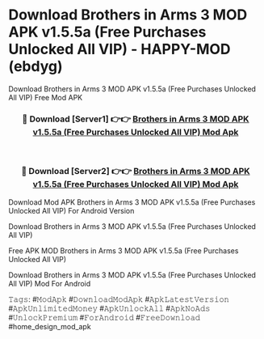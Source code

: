 # Download Brothers in Arms 3 MOD APK v1.5.5a (Free Purchases Unlocked All VIP) - HAPPY-MOD (ebdyg)
Download Brothers in Arms 3 MOD APK v1.5.5a (Free Purchases Unlocked All VIP) Free Mod APK

<div align="center">
<h3>🔴 Download [Server1] 👉👉 <a href="https://apkcomod.com?title=Brothers_in_Arms_3_MOD_APK_v1.5.5a_(Free_Purchases_Unlocked_All_VIP)">Brothers in Arms 3 MOD APK v1.5.5a (Free Purchases Unlocked All VIP) Mod Apk</a></h3><br>

<h3>🔴 Download [Server2] 👉👉 <a href="https://apkcomod.com?title=Brothers_in_Arms_3_MOD_APK_v1.5.5a_(Free_Purchases_Unlocked_All_VIP)">Brothers in Arms 3 MOD APK v1.5.5a (Free Purchases Unlocked All VIP) Mod Apk</a></h3>
</div>


Download Mod APK Brothers in Arms 3 MOD APK v1.5.5a (Free Purchases Unlocked All VIP) For Android Version

Download Brothers in Arms 3 MOD APK v1.5.5a (Free Purchases Unlocked All VIP) 

Free APK MOD Brothers in Arms 3 MOD APK v1.5.5a (Free Purchases Unlocked All VIP) 

Download Brothers in Arms 3 MOD APK v1.5.5a (Free Purchases Unlocked All VIP) Mod For Android

𝚃𝚊𝚐𝚜: #𝙼𝚘𝚍𝙰𝚙𝚔 #𝙳𝚘𝚠𝚗𝚕𝚘𝚊𝚍𝙼𝚘𝚍𝙰𝚙𝚔 #𝙰𝚙𝚔𝙻𝚊𝚝𝚎𝚜𝚝𝚅𝚎𝚛𝚜𝚒𝚘𝚗 #𝙰𝚙𝚔𝚄𝚗𝚕𝚒𝚖𝚒𝚝𝚎𝚍𝙼𝚘𝚗𝚎𝚢 #𝙰𝚙𝚔𝚄𝚗𝚕𝚘𝚌𝚔𝙰𝚕𝚕 #𝙰𝚙𝚔𝙽𝚘𝙰𝚍𝚜 #𝚄𝚗𝚕𝚘𝚌𝚔𝙿𝚛𝚎𝚖𝚒𝚞𝚖 #𝙵𝚘𝚛𝙰𝚗𝚍𝚛𝚘𝚒𝚍 #𝙵𝚛𝚎𝚎𝙳𝚘𝚠𝚗𝚕𝚘𝚊𝚍 #home_design_mod_apk